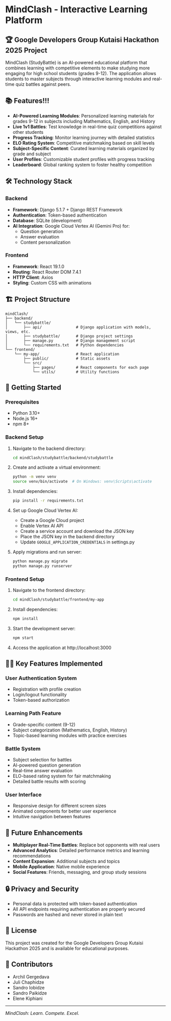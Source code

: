 # MindClash - Interactive Learning Platform

## 🏆 Google Developers Group Kutaisi Hackathon 2025 Project

MindClash (StudyBattle) is an AI-powered educational platform that combines learning with competitive elements to make studying more engaging for high school students (grades 9-12). The application allows students to master subjects through interactive learning modules and real-time quiz battles against peers.

## 📚 Features!!!

- **AI-Powered Learning Modules**: Personalized learning materials for grades 9-12 in subjects including Mathematics, English, and History
- **Live 1v1 Battles**: Test knowledge in real-time quiz competitions against other students
- **Progress Tracking**: Monitor learning journey with detailed statistics
- **ELO Rating System**: Competitive matchmaking based on skill levels
- **Subject-Specific Content**: Curated learning materials organized by grade and subject
- **User Profiles**: Customizable student profiles with progress tracking
- **Leaderboard**: Global ranking system to foster healthy competition

## 🛠️ Technology Stack

### Backend
- **Framework**: Django 5.1.7 + Django REST Framework
- **Authentication**: Token-based authentication
- **Database**: SQLite (development)
- **AI Integration**: Google Cloud Vertex AI (Gemini Pro) for:
  - Question generation
  - Answer evaluation
  - Content personalization

### Frontend
- **Framework**: React 19.1.0
- **Routing**: React Router DOM 7.4.1
- **HTTP Client**: Axios
- **Styling**: Custom CSS with animations

## 🏗️ Project Structure

```
mindClash/
├── backend/
│   └── studybattle/
│       ├── api/               # Django application with models, views, etc.
│       ├── studybattle/       # Django project settings
│       ├── manage.py          # Django management script
│       └── requirements.txt   # Python dependencies
└── frontend/
    └── my-app/                # React application
        ├── public/            # Static assets
        └── src/
            ├── pages/         # React components for each page
            └── utils/         # Utility functions
```

## 🚀 Getting Started

### Prerequisites
- Python 3.10+
- Node.js 16+
- npm 8+

### Backend Setup
1. Navigate to the backend directory:
   ```bash
   cd mindClash/studybattle/backend/studybattle
   ```

2. Create and activate a virtual environment:
   ```bash
   python -m venv venv
   source venv/bin/activate  # On Windows: venv\Scripts\activate
   ```

3. Install dependencies:
   ```bash
   pip install -r requirements.txt
   ```

4. Set up Google Cloud Vertex AI:
   - Create a Google Cloud project
   - Enable Vertex AI API
   - Create a service account and download the JSON key
   - Place the JSON key in the backend directory
   - Update `GOOGLE_APPLICATION_CREDENTIALS` in settings.py

5. Apply migrations and run server:
   ```bash
   python manage.py migrate
   python manage.py runserver
   ```

### Frontend Setup
1. Navigate to the frontend directory:
   ```bash
   cd mindClash/studybattle/frontend/my-app
   ```

2. Install dependencies:
   ```bash
   npm install
   ```

3. Start the development server:
   ```bash
   npm start
   ```

4. Access the application at http://localhost:3000

## 👨‍💻 Key Features Implemented

### User Authentication System
- Registration with profile creation
- Login/logout functionality
- Token-based authorization

### Learning Path Feature
- Grade-specific content (9-12)
- Subject categorization (Mathematics, English, History)
- Topic-based learning modules with practice exercises

### Battle System
- Subject selection for battles
- AI-powered question generation
- Real-time answer evaluation
- ELO-based rating system for fair matchmaking
- Detailed battle results with scoring

### User Interface
- Responsive design for different screen sizes
- Animated components for better user experience
- Intuitive navigation between features

## 🔮 Future Enhancements

- **Multiplayer Real-Time Battles**: Replace bot opponents with real users
- **Advanced Analytics**: Detailed performance metrics and learning recommendations
- **Content Expansion**: Additional subjects and topics
- **Mobile Application**: Native mobile experience
- **Social Features**: Friends, messaging, and group study sessions

## 🔒 Privacy and Security

- Personal data is protected with token-based authentication
- All API endpoints requiring authentication are properly secured
- Passwords are hashed and never stored in plain text

## 📄 License

This project was created for the Google Developers Group Kutaisi Hackathon 2025 and is available for educational purposes.

## 👥 Contributors

- Archil Gergedava
- Juli Chaphidze
- Sandro Iobidze
- Sandro Paikidze
- Elene Kiphiani

---

*MindClash: Learn. Compete. Excel.*
